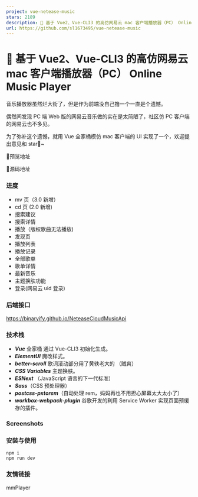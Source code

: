 ```yaml
---
project: vue-netease-music
stars: 2189
description: 🎵 基于 Vue2、Vue-CLI3 的高仿网易云 mac 客户端播放器（PC） Online Music Player
url: https://github.com/sl1673495/vue-netease-music
---
```


🎵 基于 Vue2、Vue-CLI3 的高仿网易云 mac 客户端播放器（PC） Online Music Player
=============================================================

音乐播放器虽然烂大街了，但是作为前端没自己撸一个一直是个遗憾。

偶然间发现 PC 端 Web 版的网易云音乐做的实在是太简陋了，社区仿 PC 客户端的网易云也不多见。

为了弥补这个遗憾，就用 Vue 全家桶模仿 mac 客户端的 UI 实现了一个，欢迎提出意见和 star🌟~

💐预览地址

💐源码地址

### 进度

-   mv 页（3.0 新增）
-   cd 页 (2.0 新增)
-   搜索建议
-   搜索详情
-   播放（版权歌曲无法播放)
-   发现页
-   播放列表
-   播放记录
-   全部歌单
-   歌单详情
-   最新音乐
-   主题换肤功能
-   登录(网易云 uid 登录)

### 后端接口

https://binaryify.github.io/NeteaseCloudMusicApi

### 技术栈

-   **_Vue_** 全家桶 通过 Vue-CLI3 初始化生成。
-   **_ElementUI_** 魔改样式。
-   **_better-scroll_** 歌词滚动部分用了黄轶老大的 （贼爽）
-   **_CSS Variables_** 主题换肤。
-   **_ESNext_** （JavaScript 语言的下一代标准）
-   **_Sass_**（CSS 预处理器）
-   **_postcss-pxtorem_**（自动处理 rem，妈妈再也不用担心屏幕太大太小了）
-   **_workbox-webpack-plugin_** 谷歌开发的利用 Service Worker 实现页面预缓存的插件。

### Screenshots

### 安装与使用

```
npm i
npm run dev
```

### 友情链接

mmPlayer
